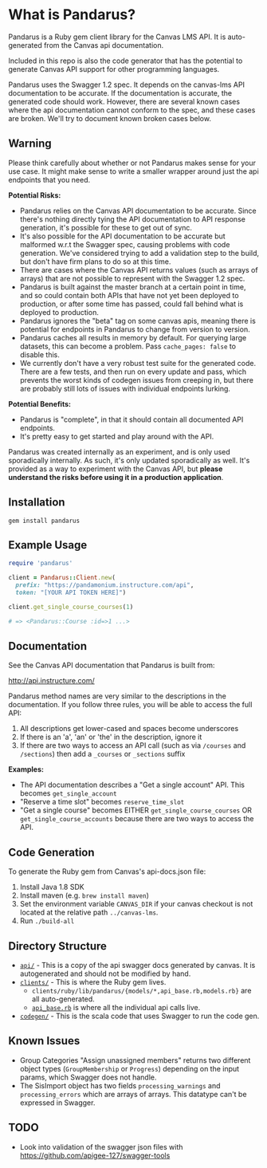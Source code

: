 # What is Pandarus?

Pandarus is a Ruby gem client library for the Canvas LMS API.  It is
auto-generated from the Canvas api documentation.

Included in this repo is also the code generator that has the potential to
generate Canvas API support for other programming languages.

Pandarus uses the Swagger 1.2 spec. It depends on the canvas-lms API documentation
to be accurate. If the documentation is accurate, the generated code should
work. However, there are several known cases where the api documentation cannot
conform to the spec, and these cases are broken.  We'll try to document known
broken cases below.

## Warning

Please think carefully about whether or not Pandarus makes sense for your use
case. It might make sense to write a smaller wrapper around just the api
endpoints that you need.

**Potential Risks:**

- Pandarus relies on the Canvas API documentation to be accurate. Since there's
  nothing directly tying the API documentation to API response generation, it's
  possible for these to get out of sync.
- It's also possible for the API documentation to be accurate but malformed
  w.r.t the Swagger spec, causing problems with code generation. We've
  considered trying to add a validation step to the build, but don't have firm
  plans to do so at this time.
- There are cases where the Canvas API returns values (such as arrays of
  arrays) that are not possible to represent with the Swagger 1.2 spec.
- Pandarus is built against the master branch at a certain point in time, and
  so could contain both APIs that have not yet been deployed to production, or
  after some time has passed, could fall behind what is deployed to production.
- Pandarus ignores the "beta" tag on some canvas apis, meaning there is
  potential for endpoints in Pandarus to change from version to version.
- Pandarus caches all results in memory by default. For querying large
  datasets, this can become a problem.  Pass `cache_pages: false` to disable
  this.
- We currently don't have a very robust test suite for the generated code.
  There are a few tests, and then run on every update and pass, which prevents
  the worst kinds of codegen issues from creeping in, but there are probably
  still lots of issues with individual endpoints lurking.

**Potential Benefits:**
- Pandarus is "complete", in that it should contain all documented API
  endpoints.
- It's pretty easy to get started and play around with the API.

Pandarus was created internally as an experiment, and is only used sporadically
internally. As such, it's only updated sporadically as well. It's provided as
a way to experiment with the Canvas API, but **please understand the risks
before using it in a production application**.

## Installation

```
gem install pandarus
```

## Example Usage

```ruby
require 'pandarus'

client = Pandarus::Client.new(
  prefix: "https://pandamonium.instructure.com/api",
  token: "[YOUR API TOKEN HERE]")

client.get_single_course_courses(1)

# => <Pandarus::Course :id=>1 ...>
```

## Documentation

See the Canvas API documentation that Pandarus is built from:

http://api.instructure.com/

Pandarus method names are very similar to the descriptions in the
documentation. If you follow three rules, you will be able to access the full
API:

1. All descriptions get lower-cased and spaces become underscores
2. If there is an 'a', 'an' or 'the' in the description, ignore it
3. If there are two ways to access an API call (such as via `/courses` and
   `/sections`) then add a `_courses` or `_sections` suffix

**Examples:**

- The API documentation describes a "Get a single account" API. This becomes
  `get_single_account`
- "Reserve a time slot" becomes `reserve_time_slot`
- "Get a single course" becomes EITHER `get_single_course_courses` OR
  `get_single_course_accounts` because there are two ways to access the API.

## Code Generation

To generate the Ruby gem from Canvas's api-docs.json file:

1. Install Java 1.8 SDK
2. Install maven (e.g. `brew install maven`)
3. Set the environment variable `CANVAS_DIR` if your canvas checkout is not
   located at the relative path `../canvas-lms`.
4. Run `./build-all`

## Directory Structure

- [`api/`](api/) - This is a copy of the api swagger docs generated by canvas. It is
  autogenerated and should not be modified by hand.
- [`clients/`](clients/) - This is where the Ruby gem lives.
  - `clients/ruby/lib/pandarus/{models/*,api_base.rb,models.rb}` are all
    auto-generated.
  - [`api_base.rb`](clients/ruby/lib/pandarus/api_base.rb) is where all the
    individual api calls live.
- [`codegen/`](codegen/) - This is the scala code that uses Swagger to run the
  code gen.

## Known Issues

- Group Categories "Assign unassigned members" returns two different object
  types (`GroupMembership` or `Progress`) depending on the input params, which
  Swagger does not handle.
- The SisImport object has two fields `processing_warnings` and
  `processing_errors` which are arrays of arrays. This datatype can't be
  expressed in Swagger.

## TODO

- Look into validation of the swagger json files with
  https://github.com/apigee-127/swagger-tools
